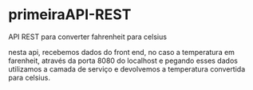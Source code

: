 # primeiraAPI-REST
API REST para converter fahrenheit para celsius

nesta api, recebemos dados do front end, no caso a temperatura em farenheit, através da porta 8080 do localhost e pegando esses dados utilizamos a camada de serviço e devolvemos a temperatura convertida para celsius.

